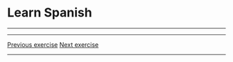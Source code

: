 <h1>Learn Spanish</h1>
  
<hr>

<hr>

<p>
  <a href="learnspanish2.html" class="btnflt-l">Previous exercise</a>
  <a href="learnspanish4.html" class="btnflt-r">Next exercise</a>
  </p>
  <div style="clear:both;"> </div>

<hr>
